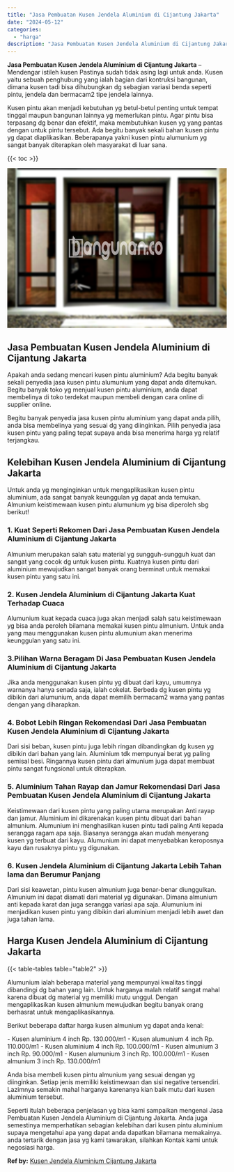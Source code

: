 ```yaml
---
title: "Jasa Pembuatan Kusen Jendela Aluminium di Cijantung Jakarta"
date: "2024-05-12"
categories: 
  - "harga"
description: "Jasa Pembuatan Kusen Jendela Aluminium di Cijantung Jakarta. Seperti itulah beberapa penjelasan yg bisa kami sampaikan mengenai Jasa Pembuatan Kusen Jendela..."
---
```


**Jasa Pembuatan Kusen Jendela Aluminium di Cijantung Jakarta** – Mendengar istileh kusen Pastinya sudah tidak asing lagi untuk anda. Kusen yaitu sebuah penghubung yang ialah bagian dari kontruksi bangunan, dimana kusen tadi bisa dihubungkan dg sebagian variasi benda seperti pintu, jendela dan bermacam2 tipe jendela lainnya.

Kusen pintu akan menjadi kebutuhan yg betul-betul penting untuk tempat tinggal maupun bangunan lainnya yg memerlukan pintu. Agar pintu bisa terpasang dg benar dan efektif, maka membutuhkan kusen yg yang pantas dengan untuk pintu tersebut. Ada begitu banyak sekali bahan kusen pintu yg dapat diaplikasikan. Beberapanya yakni kusen pintu alumunium yg sangat banyak diterapkan oleh masyarakat di luar sana.

{{< toc >}}

![Jasa Pembuatan Kusen Jendela Aluminium di Cijantung Jakarta](/images/harga-kusen-jendela-alumunium-32.png)

## Jasa Pembuatan Kusen Jendela Aluminium di Cijantung Jakarta

Apakah anda sedang mencari kusen pintu aluminium? Ada begitu banyak sekali penyedia jasa kusen pintu alumunium yang dapat anda ditemukan. Begitu banyak toko yg menjual kusen pintu aluminium, anda dapat membelinya di toko terdekat maupun membeli dengan cara online di supplier online.

Begitu banyak penyedia jasa kusen pintu aluminium yang dapat anda pilih, anda bisa membelinya yang sesuai dg yang diinginkan. Pilih penyedia jasa kusen pintu yang paling tepat supaya anda bisa menerima harga yg relatif terjangkau.

## Kelebihan Kusen Jendela Aluminium di Cijantung Jakarta

Untuk anda yg menginginkan untuk mengaplikasikan kusen pintu aluminium, ada sangat banyak keunggulan yg dapat anda temukan. Almunium keistimewaan kusen pintu alumunium yg bisa diperoleh sbg berikut!

### 1\. Kuat Seperti Rekomen Dari Jasa Pembuatan Kusen Jendela Aluminium di Cijantung Jakarta

Almunium merupakan salah satu material yg sungguh-sungguh kuat dan sangat yang cocok dg untuk kusen pintu. Kuatnya kusen pintu dari aluminium mewujudkan sangat banyak orang berminat untuk memakai kusen pintu yang satu ini.

### 2\. Kusen Jendela Aluminium di Cijantung Jakarta Kuat Terhadap Cuaca

Alumunium kuat kepada cuaca juga akan menjadi salah satu keistimewaan yg bisa anda peroleh bilamana memakai kusen pintu almunium. Untuk anda yang mau menggunakan kusen pintu alumunium akan menerima keunggulan yang satu ini.

### 3.Pilihan Warna Beragam Di Jasa Pembuatan Kusen Jendela Aluminium di Cijantung Jakarta

Jika anda menggunakan kusen pintu yg dibuat dari kayu, umumnya warnanya hanya senada saja, ialah cokelat. Berbeda dg kusen pintu yg dibikin dari alumunium, anda dapat memilih bermacam2 warna yang pantas dengan yang diharapkan.

### 4\. Bobot Lebih Ringan Rekomendasi Dari Jasa Pembuatan Kusen Jendela Aluminium di Cijantung Jakarta

Dari sisi beban, kusen pintu juga lebih ringan dibandingkan dg kusen yg dibikin dari bahan yang lain. Aluminium tdk mempunyai berat yg paling semisal besi. Ringannya kusen pintu dari almunium juga dapat membuat pintu sangat fungsional untuk diterapkan.

### 5\. Aluminium Tahan Rayap dan Jamur Rekomendasi Dari Jasa Pembuatan Kusen Jendela Aluminium di Cijantung Jakarta

Keistimewaan dari kusen pintu yang paling utama merupakan Anti rayap dan jamur. Aluminium ini dikarenakan kusen pintu dibuat dari bahan almunium. Alumunium ini menghasilkan kusen pintu tadi paling Anti kepada serangga ragam apa saja. Biasanya serangga akan mudah menyerang kusen yg terbuat dari kayu. Alumunium ini dapat menyebabkan keroposnya kayu dan rusaknya pintu yg digunakan.

### 6\. Kusen Jendela Aluminium di Cijantung Jakarta Lebih Tahan lama dan Berumur Panjang

Dari sisi keawetan, pintu kusen almunium juga benar-benar diunggulkan. Almunium ini dapat diamati dari material yg digunakan. Dimana almunium anti kepada karat dan juga serangga variasi apa saja. Alumunium ini menjadikan kusen pintu yang dibikin dari aluminium menjadi lebih awet dan juga tahan lama.

## Harga Kusen Jendela Aluminium di Cijantung Jakarta

{{< table-tables table="table2" >}}

Alumunium ialah beberapa material yang mempunyai kwalitas tinggi dibandingi dg bahan yang lain. Untuk harganya malah relatif sangat mahal karena dibuat dg material yg memiliki mutu unggul. Dengan mengaplikasikan kusen almunium mewujudkan begitu banyak orang berhasrat untuk mengaplikasikannya.

Berikut beberapa daftar harga kusen almunium yg dapat anda kenal:

\- Kusen aluminium 4 inch Rp. 130.000/m1 - Kusen alumunium 4 inch Rp. 110.000/m1 - Kusen aluminium 4 inch Rp. 100.000/m1 - Kusen almunium 3 inch Rp. 90.000/m1 - Kusen alumunium 3 inch Rp. 100.000/m1 - Kusen almunium 3 inch Rp. 130.000/m1

Anda bisa membeli kusen pintu almunium yang sesuai dengan yg diinginkan. Setiap jenis memiliki keistimewaan dan sisi negative tersendiri. Lazimnya semakin mahal harganya karenanya kian baik mutu dari kusen aluminium tersebut.

Seperti itulah beberapa penjelasan yg bisa kami sampaikan mengenai Jasa Pembuatan Kusen Jendela Aluminium di Cijantung Jakarta. Anda juga semestinya memperhatikan sebagian kelebihan dari kusen pintu aluminium supaya mengetahui apa yang dapat anda dapatkan bilamana memakainya. anda tertarik dengan jasa yg kami tawarakan, silahkan Kontak kami untuk negosiasi harga.

**Ref by:** [Kusen Jendela Aluminium Cijantung Jakarta](https://id.wikipedia.org/wiki/Kusen)
